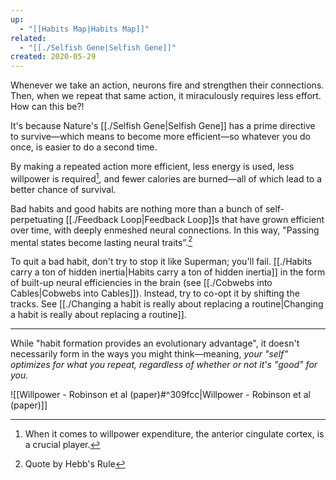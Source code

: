 ```yaml
---
up:
  - "[[Habits Map|Habits Map]]"
related:
  - "[[./Selfish Gene|Selfish Gene]]"
created: 2020-05-29
---
```

Whenever we take an action, neurons fire and strengthen their connections. Then, when we repeat that same action, it  miraculously requires less effort. How can this be?!

It's because Nature's [[./Selfish Gene|Selfish Gene]] has a prime directive to survive—which means to become more efficient—so whatever you do once, is easier to do a second time.

By making a repeated action more efficient, less energy is used, less willpower is required[^1], and fewer calories are burned—all of which lead to a better chance of survival. 

Bad habits and good habits are nothing more than a bunch of self-perpetuating [[./Feedback Loop|Feedback Loop]]s that have grown efficient over time, with deeply enmeshed neural connections. In this way, "Passing mental states become lasting neural traits”.[^2]

To quit a bad habit, don't try to stop it like Superman; you'll fail. [[./Habits carry a ton of hidden inertia|Habits carry a ton of hidden inertia]] in the form of built-up neural efficiencies in the brain (see [[./Cobwebs into Cables|Cobwebs into Cables]]). Instead, try to co-opt it by shifting the tracks. See [[./Changing a habit is really about replacing a routine|Changing a habit is really about replacing a routine]].

---
While "habit formation provides an evolutionary advantage", it doesn't necessarily form in the ways you might think—meaning, *your "self" optimizes for what you repeat, regardless of whether or not it's "good" for you.*

![[Willpower - Robinson et al (paper)#^309fcc|Willpower - Robinson et al (paper)]]

[^1]: When it comes to willpower expenditure, the anterior cingulate cortex, is a crucial player.
[^2]: Quote by Hebb's Rule

